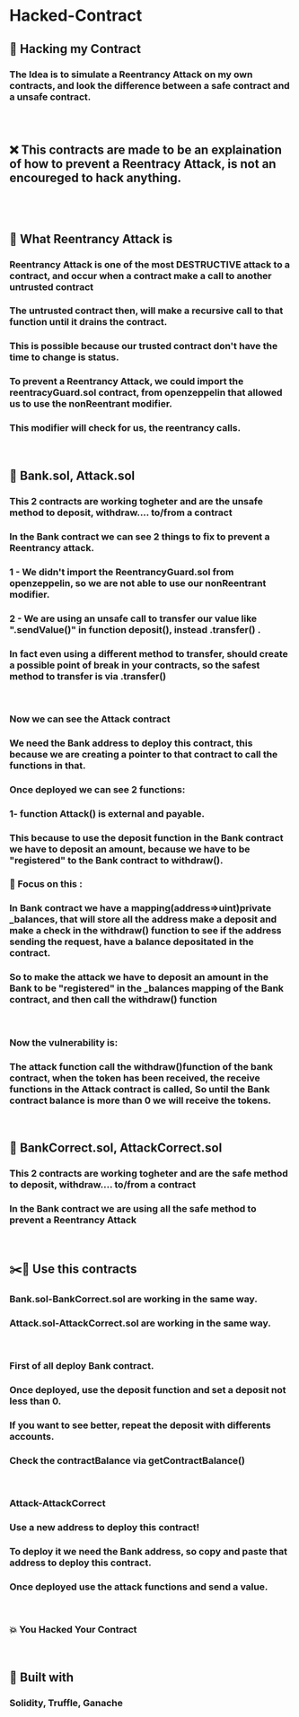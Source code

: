 # Hacked-Contract

<h2>💭 Hacking my Contract</h2>

<h3>The Idea is to simulate a Reentrancy Attack on my own contracts, and look the difference between a safe contract and a unsafe contract.<h3>
<br>
  
<h2>❌ This contracts are made to be an explaination of how to prevent a Reentracy Attack, is not an encoureged to hack anything.<h2>
<br>
  
<h2>👀 What Reentrancy Attack is </h2>
<h3>Reentrancy Attack is one of the most DESTRUCTIVE attack to a contract, and occur when a contract make a call to another untrusted contract</h3> 
<h3>The untrusted contract then, will make a recursive call to that function until it drains the contract.</h3> 
<h3>This is possible because our trusted contract don't have the time to change is status.</h3>
<h3>To prevent a Reentrancy Attack, we could import the reentracyGuard.sol contract, from openzeppelin that allowed us to use the nonReentrant modifier.</h3>
<h3>This modifier will check for us, the reentrancy calls.</h3>
<br>
  
<h2>🔗 Bank.sol, Attack.sol</h2>
<h3>This 2 contracts are working togheter and are the unsafe method to deposit, withdraw.... to/from a contract</h3>  
<h3>In the Bank contract we can see 2 things to fix to prevent a Reentrancy attack.</h3> 
<h3>1 - We didn't import the ReentrancyGuard.sol from openzeppelin, so we are not able to use our nonReentrant modifier.</h3> 
<h3>2 - We are using an unsafe call to transfer our value like ".sendValue()" in function deposit(), instead .transfer() .</h3> 
<h3>In fact even using a different method to transfer, should create a possible point of break in your contracts, so the safest method to transfer is via .transfer()</h3>  
<br>
<h3>Now we can see the Attack contract</h3>  
<h3>We need the Bank address to deploy this contract, this because we are creating a pointer to that contract to call the functions in that.</h3> 
<h3>Once deployed we can see 2 functions:</h3> 
<h3>1- function Attack() is external and payable.</h3> 
<h3>This because to use the deposit function in the Bank contract we have to deposit an amount, because we have to be "registered" to the Bank contract to withdraw().</h3>  
<h3>🔎 Focus on this : </h3>
<h3>In Bank contract we have a mapping(address=>uint)private _balances, that will store all the address make a deposit and make a check in the withdraw() function
to see if the address sending the request, have a balance depositated in the contract.</h3>
<h3>So to make the attack we have to deposit an amount in the Bank to be "registered" in the _balances mapping of the Bank contract, and then call the withdraw() function</h3>
<br>
<h3>Now the vulnerability is:</h3>
<h3>The attack function call the withdraw()function of the bank contract, when the token has been received, the receive functions in the Attack contract is called,
So until the Bank contract balance is more than 0 we will receive the tokens.</h3>
<br> 

<h2>🔗 BankCorrect.sol, AttackCorrect.sol</h2>  
<h3>This 2 contracts are working togheter and are the safe method to deposit, withdraw.... to/from a contract</h3>  
<h3>In the Bank contract we are using all the safe method to prevent a Reentrancy Attack </h3> 
<br> 

<h2>✂️📐 Use this contracts</h2>
<h3>Bank.sol-BankCorrect.sol are working in the same way.</h3>  
<h3>Attack.sol-AttackCorrect.sol are working in the same way.</h3> 
<br>
<h3>First of all deploy Bank contract.</h3> 
<h3>Once deployed, use the deposit function and set a deposit not less than 0.</h3>  
<h3>If you want to see better, repeat the deposit with differents accounts.</h3> 
<h3>Check the contractBalance via getContractBalance()</h3>  
<br>
<h3>Attack-AttackCorrect</h3> 
<h3>Use a new address to deploy this contract!</h3>  
<h3>To deploy it we need the Bank address, so copy and paste that address to deploy this contract.</h3> 
<h3>Once deployed use the attack functions and send a value.</h3> 
<br>

<h3>💥 You Hacked Your Contract</h3> 
<br>  

<h2>🔨 Built with</h2>
<h3>Solidity, Truffle, Ganache</h3>   
